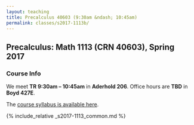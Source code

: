 ```yaml
---
layout: teaching
title: Precalculus 40603 (9:30am &ndash; 10:45am)
permalink: classes/s2017-1113b/
---
```


## Precalculus: Math 1113 (CRN 40603), Spring 2017

### Course Info

We meet **TR 9:30am &ndash; 10:45am** in **Aderhold 206**. Office hours are **TBD**
in **Boyd 427E**.

The [course syllabus is available here](/static/chapman_1113_s17b_syllabus.pdf).

{% include_relative _s2017-1113_common.md %}
